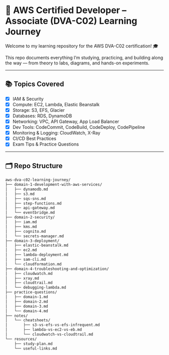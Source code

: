 # 📘 AWS Certified Developer – Associate (DVA-C02) Learning Journey

Welcome to my learning repository for the AWS DVA-C02 certification! 🎓

This repo documents everything I’m studying, practicing, and building along the way — from theory to labs, diagrams, and hands-on experiments.

---

## 📚 Topics Covered

- [x] IAM & Security
- [x] Compute: EC2, Lambda, Elastic Beanstalk
- [x] Storage: S3, EFS, Glacier
- [x] Databases: RDS, DynamoDB
- [x] Networking: VPC, API Gateway, App Load Balancer
- [x] Dev Tools: CodeCommit, CodeBuild, CodeDeploy, CodePipeline
- [x] Monitoring & Logging: CloudWatch, X-Ray
- [x] CI/CD Best Practices
- [x] Exam Tips & Practice Questions

---

## 🗂️ Repo Structure

```bash
aws-dva-c02-learning-journey/
├── domain-1-development-with-aws-services/
│   ├── dynamodb.md
│   ├── s3.md
│   ├── sqs-sns.md
│   ├── step-functions.md
│   ├── api-gateway.md
│   └── eventbridge.md
├── domain-2-security/
│   ├── iam.md
│   ├── kms.md
│   ├── cognito.md
│   └── secrets-manager.md
├── domain-3-deployment/
│   ├── elastic-beanstalk.md
│   ├── ec2.md
│   ├── lambda-deployment.md
│   ├── sam-cli.md
│   └── cloudformation.md
├── domain-4-troubleshooting-and-optimization/
│   ├── cloudwatch.md
│   ├── xray.md
│   ├── cloudtrail.md
│   └── debugging-lambda.md
├── practice-questions/
│   ├── domain-1.md
│   ├── domain-2.md
│   ├── domain-3.md
│   └── domain-4.md
├── notes/
│   └── cheatsheets/
│       ├── s3-vs-efs-vs-efs-infrequent.md
│       ├── lambda-vs-ec2-vs-eb.md
│       └── cloudwatch-vs-cloudtrail.md
└── resources/
    ├── study-plan.md
    └── useful-links.md


